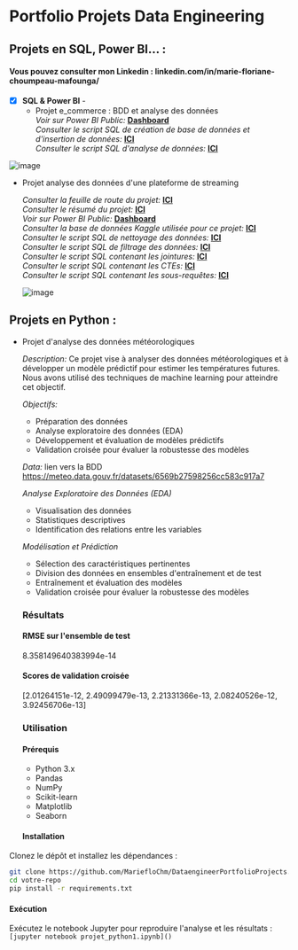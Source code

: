 # Portfolio Projets Data Engineering

## Projets en SQL, Power BI... : <br/>

#### Vous pouvez consulter mon Linkedin : linkedin.com/in/marie-floriane-choumpeau-mafounga/

- [x] **SQL & Power BI** - 
  - Projet e_commerce : BDD et analyse des données <br />
      *Voir sur Power BI Public:* **[Dashboard](https://app.powerbi.com/groups/me/reports/e0737ece-2b74-4876-9433-2275f91888fb/ReportSection?ctid=e065ecf4-22b4-4599-9daf-24c5cb5e12d3&pbi_source=shareVisual&visual=9315eb35a2449d427a9f&height=227.06&width=326.64&bookmarkGuid=b3e669ff-0eb8-4bc2-a0b2-323201e4caa9)**<br />
      *Consulter le script SQL de création de base de données et d'insertion de données:* **[ICI](https://github.com/MariefloChm/DataengineerPortfolioProjects/blob/e2b4dd5c654d5c70c0b103e4e1ce4dfffe794dc6/SQL_creation_BDD)**<br />
      *Consulter le script SQL d'analyse de données:* **[ICI](https://github.com/MariefloChm/DataengineerPortfolioProjects/blob/3fbd5aad57bf247209ce596dc42ef4b11169ac0a/SQL_Data_analyse)**<br />



![image](https://github.com/MariefloChm/DataengineerPortfolioProjects/assets/123181986/d913786b-0e0e-4c93-9cf6-911759a3080d)


  - Projet analyse des données d'une plateforme de streaming <br />

      *Consulter la feuille de route du projet:* **[ICI](https://www.notion.so/Etapes-du-projet-afe4cd1c824b4cf2be52bcc3dda469f0?pvs=4)**<br />
      *Consulter le résumé du projet:* **[ICI](https://www.notion.so/R-sum-du-Projet-d-Analyse-des-Donn-es-de-Streaming-d5de989c8d5e436fb280699623f1d7d8?pvs=4)**<br />
      *Voir sur Power BI Public:* **[Dashboard](https://app.powerbi.com/groups/me/reports/a95c34d6-0008-427a-a759-f9df4ed69317?ctid=e065ecf4-22b4-4599-9daf-24c5cb5e12d3&pbi_source=linkShare)**<br />
      *Consulter la base de données Kaggle utilisée pour ce projet:* **[ICI](https://www.kaggle.com/datasets/rajatkumar30/streaming-application-viewership/data)**<br />
      *Consulter le script SQL  de nettoyage des données:* **[ICI](https://github.com/MariefloChm/DataengineerPortfolioProjects/blob/e2b4dd5c654d5c70c0b103e4e1ce4dfffe794dc6/SQL_creation_BDD)**<br />
      *Consulter le script SQL de filtrage des données:* **[ICI](https://github.com/MariefloChm/DataengineerPortfolioProjects/blob/3fbd5aad57bf247209ce596dc42ef4b11169ac0a/SQL_Data_analyse)**<br />
      *Consulter le script SQL contenant les jointures:* **[ICI](https://github.com/MariefloChm/DataengineerPortfolioProjects/blob/3fbd5aad57bf247209ce596dc42ef4b11169ac0a/SQL_Data_analyse)**<br />
      *Consulter le script SQL contenant les CTEs:* **[ICI](https://github.com/MariefloChm/DataengineerPortfolioProjects/blob/3fbd5aad57bf247209ce596dc42ef4b11169ac0a/SQL_Data_analyse)**<br />
      *Consulter le script SQL contenant les sous-requêtes:* **[ICI](https://github.com/MariefloChm/DataengineerPortfolioProjects/blob/3fbd5aad57bf247209ce596dc42ef4b11169ac0a/SQL_Data_analyse)**<br />

    ![image](https://github.com/MariefloChm/DataengineerPortfolioProjects/assets/123181986/7855fd53-f2a2-4ff6-8545-19cf51802d9d)


## Projets en Python : <br/>

  - Projet d'analyse des données météorologiques <br />
  
      *Description:*
Ce projet vise à analyser des données météorologiques et à développer un modèle prédictif pour estimer les températures futures. Nous avons utilisé des techniques de machine learning pour atteindre cet objectif.

      *Objectifs:*
    - Préparation des données
    - Analyse exploratoire des données (EDA)
    - Développement et évaluation de modèles prédictifs
    - Validation croisée pour évaluer la robustesse des modèles

    *Data:*
lien vers la BDD https://meteo.data.gouv.fr/datasets/6569b27598256cc583c917a7

    *Analyse Exploratoire des Données (EDA)*
    - Visualisation des données
    - Statistiques descriptives
    - Identification des relations entre les variables

    *Modélisation et Prédiction*
     - Sélection des caractéristiques pertinentes
     - Division des données en ensembles d'entraînement et de test
     - Entraînement et évaluation des modèles
     - Validation croisée pour évaluer la robustesse des modèles

    ### Résultats
    #### RMSE sur l'ensemble de test
    8.358149640383994e-14

    #### Scores de validation croisée
    [2.01264151e-12, 2.49099479e-13, 2.21331366e-13, 2.08240526e-12, 3.92456706e-13]

    ### Utilisation
    #### Prérequis
    - Python 3.x
    - Pandas
    - NumPy
    - Scikit-learn
    - Matplotlib
    - Seaborn

    #### Installation
  Clonez le dépôt et installez les dépendances :
```bash
git clone https://github.com/MariefloChm/DataengineerPortfolioProjects.git
cd votre-repo
pip install -r requirements.txt
```

  #### Exécution
  Exécutez le notebook Jupyter pour reproduire l'analyse et les résultats :
```[jupyter notebook projet_python1.ipynb]()```
